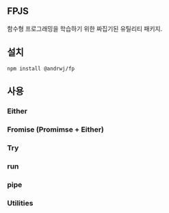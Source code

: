## FPJS

함수형 프로그래밍을 학습하기 위한 짜집기된 유틸리티 패키지.



## 설치

`npm install @andrwj/fp`



## 사용


### Either


### Fromise (Promimse + Either)


### Try


### run


### pipe


### Utilities




